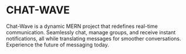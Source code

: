 # CHAT-WAVE
Chat-Wave is a dynamic MERN project that redefines real-time communication. Seamlessly chat, manage groups, and receive instant notifications, all while translating messages for smoother conversations. Experience the future of messaging today.
